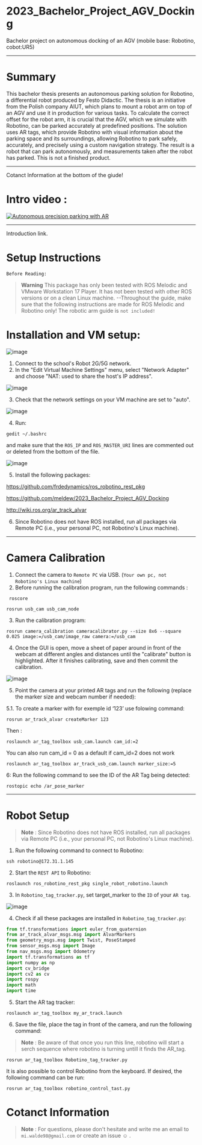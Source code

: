 # 2023_Bachelor_Project_AGV_Docking
Bachelor project on autonomous docking of an AGV (mobile base: Robotino, cobot:UR5)

---

# Summary

This bachelor thesis presents an autonomous parking solution for Robotino, a differential robot produced by Festo Didactic. The thesis is an initiative from the Polish company AIUT, which plans to mount a robot arm on top of an AGV and use it in production for various tasks.
To calculate the correct offset for the robot arm, it is crucial that the AGV, which we simulate with Robotino, can be parked accurately at predefined positions.
The solution uses AR tags, which provide Robotino with visual information about the parking space and its surroundings, allowing Robotino to park safely, accurately, and precisely using a custom navigation strategy.
The result is a robot that can park autonomously, and measurements taken after the robot has parked.
This is not a finished product.


---

Cotanct Information at the bottom of the giude! 

# Intro video : 

[![Autonomous precision parking with AR](https://user-images.githubusercontent.com/47281451/233119530-1f535c14-d888-4bf5-9a3e-b651063d2868.png)](https://www.youtube.com/watch?v=3h_kH3zjrUo&ab_channel=MikaelWalde "Everything Is AWESOME")

---

Introduction link.

# Setup Instructions 
`Before Reading:` 
> __Warning__
This package has only been tested with ROS Melodic and VMware Workstation 17 Player. It has not been tested with other ROS versions or on a clean Linux machine. --Throughout the guide, make sure that the following instructions are made for ROS Melodic and Robotino only! The robotic arm guide is `not included!`


 
# Installation and VM setup: 


![image](https://user-images.githubusercontent.com/47281451/233087718-a2e8b6be-58f3-4842-9e0e-6317cbcdca4b.png)

1. Connect to the school's Robot 2G/5G network.
2. In the "Edit Virtual Machine Settings" menu, select "Network Adapter" and choose "NAT: used to share the host's IP address".

![image](https://user-images.githubusercontent.com/47281451/233087765-1ea29109-e8ec-44db-9cb1-c4734efbdca3.png)

3. Check that the network settings on your VM machine are set to "auto".

![image](https://user-images.githubusercontent.com/47281451/233087791-18f94cd3-e51c-4d5c-a45e-c037757fb8a0.png)

4. Run:
```
gedit ~/.bashrc 
```
and make sure that the `ROS_IP` and `ROS_MASTER_URI` lines are commented out or deleted from the bottom of the file.
 
![image](https://user-images.githubusercontent.com/47281451/233087819-5da66fd3-22f6-480d-abeb-9e251a6b521d.png)


5. Install the following packages:

https://github.com/frdedynamics/ros_robotino_rest_pkg

https://github.com/meldew/2023_Bachelor_Project_AGV_Docking

http://wiki.ros.org/ar_track_alvar

6. Since Robotino does not have ROS installed, run all packages via Remote PC (i.e., your personal PC, not Robotino's Linux machine).

---

# Camera Calibration
1. Connect the camera to `Remote PC` via USB. (`Your own pc, not Robotino's Linux machine`)
2. Before running the calibration program, run the following commands :
```
 roscore
 ```
 
 ```
 rosrun usb_cam usb_cam_node
```
3. Run the calibration program:
```
rosrun camera_calibration cameracalibrator.py --size 8x6 --square 0.025 image:=/usb_cam/image_raw camera:=/usb_cam
```
4. Once the GUI is open, move a sheet of paper around in front of the webcam at different angles and distances until the "calibrate" button is highlighted. After it finishes calibrating, save and then commit the calibration.

![image](https://user-images.githubusercontent.com/47281451/233094555-78f01ae4-601a-4835-b6de-a154c5e1735d.png)


5. Point the camera at your printed AR tags and run the following (replace the marker size and webcam number if needed):

5.1. To create a marker with for exemple id ‘123’ use folowing command: 

```
rosrun ar_track_alvar createMarker 123
```
Then : 
```
roslaunch ar_tag_toolbox usb_cam.launch cam_id:=2
```
You can also run cam_id = 0 as a default if cam_id=2 does not work

```
roslaunch ar_tag_toolbox ar_track_usb_cam.launch marker_size:=5
```
6: Run the following command to see the ID of the AR Tag being detected:
```
rostopic echo /ar_pose_marker
```
---

# Robot Setup 
>__Note__ :
>Since Robotino does not have ROS installed, run all packages via Remote PC (i.e., your personal PC, not Robotino's Linux machine).
1. Run the following command to connect to Robotino:
```
ssh robotino@172.31.1.145
```
2. Start the `REST API` to Robotino:
```
roslaunch ros_robotino_rest_pkg single_robot_robotino.launch
```
3. In `Robotino_tag_tracker.py`, set target_marker to the `ID` of your `AR tag`.

![image](https://user-images.githubusercontent.com/47281451/233087925-e677eafa-ac74-4c86-aa96-db9d68995528.png)

4. Check if all these packages are installed in `Robotino_tag_tracker.py`:

```python 
from tf.transformations import euler_from_quaternion
from ar_track_alvar_msgs.msg import AlvarMarkers
from geometry_msgs.msg import Twist, PoseStamped
from sensor_msgs.msg import Image 
from nav_msgs.msg import Odometry
import tf.transformations as tf
import numpy as np
import cv_bridge
import cv2 as cv
import rospy
import math
import time
```
5. Start the AR tag tracker:
```
roslaunch ar_tag_toolbox my_ar_track.launch
```

6. Save the file, place the tag in front of the camera, and run the following command:
>__Note__ : Be aware of that once you run this line, robotino will start a serch sequence where robotino is turning untill it finds the AR_tag.
```
rosrun ar_tag_toolbox Robotino_tag_tracker.py
```

It is also possible to control Robotino from the keyboard. If desired, the following command can be run: 
```
rosrun ar_tag_toolbox robotino_control_tast.py
```
# Cotanct Information
> __Note__ : 
For questions, please don't hesitate and write me an email to `mi.walde98@gmail.com` or create an issue :relaxed: .
